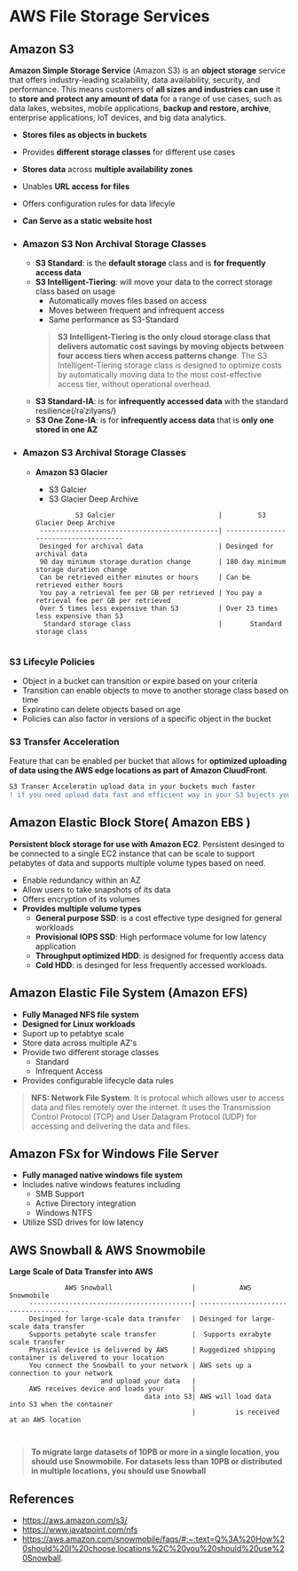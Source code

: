 # AWS File Storage Services

## Amazon S3
**Amazon Simple Storage Service** (Amazon S3) is an **object storage** service that offers industry-leading scalability, data availability, security, and performance.
This means customers of **all sizes and industries can use** it to **store and protect any amount of data** for a range of use cases, such as data lakes, websites, 
mobile applications, **backup and restore, archive**, enterprise applications, IoT devices, and big data analytics.

* **Stores files as objects in buckets**
* Provides **different storage classes** for different use cases
* **Stores data** across **multiple availability zones**
* Unables **URL access for files**
* Offers configuration rules for data lifecyle
* **Can Serve as a static website host**

* ### Amazon S3 Non Archival Storage Classes
  * **S3 Standard**: is the **default storage** class and is **for frequently access data**
  * **S3 Intelligent-Tiering**: will move your data to the correct storage class based on usage
    * Automatically moves files based on access
    * Moves between frequent and infrequent access
    * Same performance as S3-Standard   
    > **S3 Intelligent-Tiering is the only cloud storage class that delivers automatic cost savings by moving objects between four access tiers when access patterns change**. 
    The S3 Intelligent-Tiering storage class is designed to optimize costs by automatically moving data to the most cost-effective access tier, without operational overhead.
  * **S3 Standard-IA**: is for **infrequently accessed data** with the standard resilience(/rəˈzilyəns/)
  * **S3 One Zone-IA**: is for **infrequently access data** that is **only one stored in one AZ**
* ### Amazon S3 Archival Storage Classes
  * **Amazon S3 Glacier**
    * S3 Galcier
    * S3 Glacier Deep Archive
    
    ```
              S3 Galcier                          |         S3 Glacier Deep Archive
     ---------------------------------------------| -------------------------------------
     Desinged for archival data                   | Desinged for archival data 
     90 day minimum storage duration change       | 180 day minimum storage duration change
     Can be retrieved either minutes or hours     | Can be retrieved either hours
     You pay a retrieval fee per GB per retrieved | You pay a retrieval fee per GB per retrieved
     Over 5 times less expensive than S3          | Over 23 times less expensive than S3 
      Standard storage class                      |       Standard storage class   
     
     ```
    

### S3 Lifecyle Policies
* Object in a bucket can transition or expire based on your criteria
* Transition can enable objects to move to another storage class based on time
* Expiratino can delete objects based on age
* Policies can also factor in versions of a specific object in the bucket
### S3 Transfer Acceleration 
Feature that can be enabled per bucket that allows for **optimized uploading of data using the AWS edge locations as part of Amazon CluudFront**.
```diff
S3 Transer Acceleratin upload data in your buckets much faster
! if you need upload data fast and efficient way in your S3 bujects you can consider utilizing S3 Transfer Acceleration
```
## Amazon Elastic Block Store( Amazon EBS )
  **Persistent block storage for use with Amazon EC2**.
  Persistent desinged to be connected to a single EC2 instance that can be scale to support petabytes of data and supports multiple volume types based on need.
  * Enable redundancy within an AZ
  * Allow users to take snapshots of its data
  * Offers encryption of its volumes
  * **Provides multiple volume types**
    * **General purpose SSD**: is a cost effective type designed for general workloads 
    * **Provisional IOPS SSD**: High performace volume for low latency application
    * **Throughput optimized HDD**: is designed for frequently access data
    * **Cold HDD**: is desinged for less frequently accessed workloads. 
  
## Amazon Elastic File System (Amazon EFS)
 * **Fully Managed NFS file system**
 * **Designed for Linux workloads**
 * Suport up to petabtye scale
 * Store data across multiple AZ's
 * Provide two different storage classes
   *  Standard
   * Infrequent Access
 * Provides configurable lifecycle data rules
 >  **NFS: Network File System**. It is protocal which allows user to access data and files remotely over the internet.
  It uses the Transmission Control Protocol (TCP) and User Datagram Protocol (UDP) for accessing and delivering the data and files.
 
## Amazon FSx for Windows File Server 
 * **Fully managed native windows file system**
 * Includes native windows features including
   * SMB Support 
   * Active Directory integration 
   * Windows NTFS
 * Utilize SSD drives for low latency
## AWS Snowball & AWS Snowmobile 
**Large Scale of Data Transfer into AWS**

```
              AWS Snowball                    |           AWS Snowmobile  
     -----------------------------------------| -------------------------------------
     Desinged for large-scale data transfer   | Desinged for large-scale data transfer 
     Supports petabyte scale transfer         |  Supports exrabyte scale transfer
     Physical device is delivered by AWS      | Ruggedized shipping container is delivered to your location
     You connect the Snowball to your network | AWS sets up a connection to your network
                       and upload your data   | 
     AWS receives device and loads your       |
                                  data into S3| AWS will load data into S3 when the container
                                              |          is received at an AWS location                        
     
   
 ```
     
  > **To migrate large datasets of 10PB or more in a single location, you should use Snowmobile. 
  For datasets less than 10PB or distributed in multiple locations, you should use Snowball**
  
## References
* https://aws.amazon.com/s3/
* https://www.javatpoint.com/nfs
* https://aws.amazon.com/snowmobile/faqs/#:~:text=Q%3A%20How%20should%20I%20choose,locations%2C%20you%20should%20use%20Snowball.
